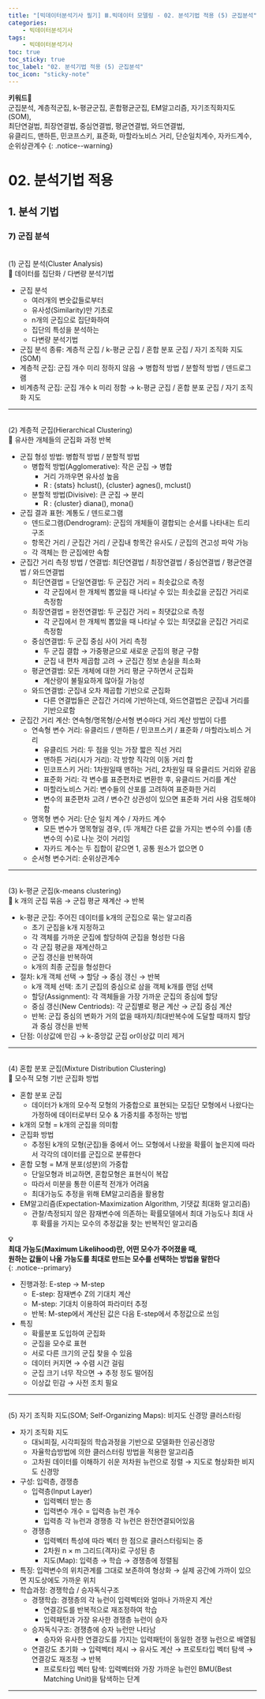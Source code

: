 ```yaml
---
title: "[빅데이터분석기사 필기] Ⅲ.빅데이터 모델링 - 02. 분석기법 적용 (5) 군집분석"
categories:
    - 빅데이터분석기사
tags:
    - 빅데이터분석기사
toc: true
toc_sticky: true
toc_label: "02. 분석기법 적용 (5) 군집분석"
toc_icon: "sticky-note"
---
```


**키워드🔑**<br>
군집분석, 계층적군집, k-평균군집, 혼합평균군집, EM알고리즘, 자기조직화지도(SOM), 
<br>최단연걸법, 최장연결법, 중심연결법, 평균연결법, 와드연결법, 
<br>유클리드, 맨하튼, 민코프스키, 표준화, 마할라노비스 거리, 단순일치계수, 자카드계수, 순위상관계수
{: .notice--warning}

# 02. 분석기법 적용

## 1. 분석 기법

### 7) 군집 분석

<br>
(1) 군집 분석(Cluster Analysis)<br>
📌 데이터를 집단화 / 다변량 분석기법

- 군집 분석
	- 여러개의 변숫값들로부터
	- 유사성(Similarity)만 기초로
	- n개의 군집으로 집단화하여
	- 집단의 특성을 분석하는
	- 다변량 분석기법
- 군집 분석 종류: 계층적 군집 / k-평균 군집 / 혼합 분포 군집 / 자기 조직화 지도(SOM)
- 계층적 군집: 군집 개수 미리 정하지 않음 → 병합적 방법 / 분할적 방법 / 덴드로그램
- 비계층적 군집: 군집 개수 k 미리 정함 → k-평균 군집 / 혼합 분포 군집 / 자기 조직화 지도

---

<br>
(2) 계층적 군집(Hierarchical Clustering)<br>
📌 유사한 개체들의 군집화 과정 반복

- 군집 형성 방법: 병합적 방법 / 분할적 방법
	- 병합적 방법(Agglomerative): 작은 군집 → 병합
		- 거리 가까우면 유사성 높음
		- R : {stats} hclust(), {cluster} agnes(), mclust()
	- 분할적 방법(Divisive): 큰 군집 → 분리
		- R : {cluster} diana(), mona()
- 군집 결과 표현: 계통도 / 덴드로그램
	- 덴드로그램(Dendrogram): 군집의 개체들이 결합되는 순서를 나타내는 트리 구조
	- 항목간 거리 / 군집간 거리 / 군집내 항목간 유사도 / 군집의 견고성 파악 가능
	- 각 객체는 한 군집에만 속함
- 군집간 거리 측정 방법 / 연결법: 최단연결법 / 최장연결법 / 중심연결법 / 평균연결법 / 와드연결법
	- 최단연결법 = 단일연결법: 두 군집간 거리 = 최솟값으로 측정
		- 각 군집에서 한 개체씩 뽑았을 때 나타날 수 있는 최솟값을 군집간 거리로 측정함
	- 최장연결법 = 완전연결법: 두 군집간 거리 = 최댓값으로 측정
		- 각 군집에서 한 개체씩 뽑았을 때 나타날 수 있는 최댓값을 군집간 거리로 측정함
	- 중심연결법: 두 군집 중심 사이 거리 측정
		- 두 군집 결합 → 가중평균으로 새로운 군집의 평균 구함
		- 군집 내 편차 제곱합 고려 → 군집간 정보 손실을 최소화
	- 평균연결법: 모든 개체에 대한 거리 평균 구하면서 군집화
		- 계산량이 불필요하게 많아질 가능성
	- 와드연결법: 군집내 오차 제곱합 기반으로 군집화
		- 다른 연결법들은 군집간 거리에 기반하는데, 와드연결법은 군집내 거리를 기반으로함
- 군집간 거리 계산: 연속형/명목형/순서형 변수마다 거리 계산 방법이 다름
	- 연속형 변수 거리: 유클리드 / 맨하튼 / 민코프스키 / 표준화 / 마할라노비스 거리
		- 유클리드 거리: 두 점을 잇는 가장 짧은 직선 거리
		- 맨하튼 거리(시가 거리): 각 방향 직각의 이동 거리 합
		- 민코프스키 거리: 1차원일때 맨하는 거리, 2차원일 때 유클리드 거리와 같음
		- 표준화 거리: 각 변수를 표준편차로 변환한 후, 유클리드 거리를 계산
		- 마할라노비스 거리: 변수들의 산포를 고려하여 표준화한 거리
		- 변수의 표준편차 고려 / 변수간 상관성이 있으면 표준화 거리 사용 검토해야 함
	- 명목형 변수 거리: 단순 일치 계수 / 자카드 계수
		- 모든 변수가 명목형일 경우, (두 개체간 다른 값을 가지는 변수의 수)를 (총 변수의 수)로 나눈 것이 거리임
		- 자카드 계수는 두 집합이 같으면 1, 공통 원소가 없으면 0
	- 순서형 변수거리: 순위상관계수

---

<br>
(3) k-평균 군집(k-means clustering)<br>
📌 k 개의 군집 묶음 → 군집 평균 재계산 → 반복

- k-평균 군집: 주어진 데이터를 k개의 군집으로 묶는 알고리즘
	- 초기 군집을 k개 지정하고
	- 각 객체를 가까운 군집에 할당하여 군집을 형성한 다음
	- 각 군집 평균을 재계산하고
	- 군집 갱신을 반복하여
	- k개의 최종 군집을 형성한다
- 절차: k개 객체 선택 → 할당 → 중심 갱신 → 반복
	- k개 객체 선택: 초기 군집의 중심으로 삼을 객체 k개를 랜덤 선택
	- 할당(Assignment): 각 객체들을 가장 가까운 군집의 중심에 할당
	- 중심 갱신(New Centriods): 각 군집별로 평균 계산 → 군집 중심 계산
	- 반복: 군집 중심의 변화가 거의 없을 때까지/최대반복수에 도달할 때까지 할당과 중심 갱신을 반복
- 단점: 이상값에 만김 → k-중앙값 군집 or이상값 미리 제거

---

<br>
(4) 혼합 분포 군집(Mixture Distribution Clustering)<br>
📌 모수적 모형 기반 군집화 방법

- 혼합 분포 군집
	- 데이터가 k개의 모수적 모형의 가중합으로 표현되는 모집단 모형에서 나왔다는 가정하에 데이터로부터 모수 & 가중치를 추정하는 방법
- k개의 모형 = k개의 군집을 의미함
- 군집화 방법
	- 추정된 k개의 모형(군집)들 중에서 어느 모형에서 나왔을 확률이 높은지에 따라서 각각의 데이터를 군집으로 분류한다
- 혼합 모형 = M개 분포(성분)의 가중합
	- 단일모형과 비교하면, 혼합모형은 표현식이 복잡
	- 따라서 미분을 통한 이론적 전개가 어려움
	- 최대가능도 추정을 위해 EM알고리즘을 활용함
- EM알고리즘(Expectation-Maximization Algorithm, 기댓값 최대화 알고리즘)
	- 관찰/측정되지 않은 잠재변수에 의존하는 확률모델에서 최대 가능도나 최대 사후 확률을 가지는 모수의 추정값을 찾는 반복적인 알고리즘

**💡**<br>
**최대 가능도(Maximum Likelihood)란, 어떤 모수가 주어졌을 때,**<br>
**원하는 값들이 나올 가능도를 최대로 만드는 모수를 선택하는 방법을 말한다**<br>
{: .notice--primary}

- 진행과정: E-step → M-step
	- E-step: 잠재변수 Z의 기대치 계산
	- M-step: 기대치 이용하여 파라미터 추정
	- 반복: M-step에서 계산된 값은 다음 E-step에서 추정값으로 쓰임
- 특징
	- 확률분포 도입하여 군집화
	- 군집을 모수로 표현
	- 서로 다른 크기의 군집 찾을 수 있음
	- 데이터 커지면 → 수렴 시간 걸림
	- 군집 크기 너무 작으면 → 추정 정도 떨어짐
	- 이상값 민감 → 사전 조치 필요
	
---

<br>
(5) 자기 조직화 지도(SOM; Self-Organizing Maps): 비지도 신경망 클러스터링<br>

- 자기 조직화 지도
	- 대뇌피질, 시각피질의 학습과정을 기반으로 모델화한 인공신경망
	- 자율학습방법에 의한 클러스터링 방법을 적용한 알고리즘
	- 고차원 데이터를 이해하기 쉬운 저차원 뉴런으로 정렬 → 지도로 형상화한 비지도 신경망
- 구성: 입력층, 경쟁층
	- 입력층(Input Layer)
		- 입력벡터 받는 층
		- 입력변수 개수 = 입력층 뉴런 개수
		- 입력층 각 뉴런과 경쟁층 각 뉴런은 완전연결되어있음
	- 경쟁층
		- 입력벡터 특성에 따라 벡터 한 점으로 클러스터링되는 중
		- 2차원 n × m 그리드(격자)로 구성된 층
		- 지도(Map): 입력층 → 학습 → 경쟁층에 정렬됨
- 특징: 입력변수의 위치관계를 그대로 보존하여 형상화 → 실제 공간에 가까이 있으면 지도상에도 가까운 위치
- 학습과정: 경쟁학습 / 승자독식구조
	- 경쟁학습: 경쟁층의 각 뉴런이 입력벡터와 얼마나 가까운지 계산
		- 연결강도를 반복적으로 재조정하여 학습
		- 입력패턴과 가장 유사한 경쟁층 뉴런이 승자
	- 승자독식구조: 경쟁층에 승자 뉴런만 나타남
		- 승자와 유사한 연결강도를 가지는 입력패턴이 동일한 경쟁 뉴런으로 배열됨
	- 연결강도 초기화 → 입력벡터 제시 → 유사도 계산 → 프로토타입 벡터 탐색 → 연결강도 재조정 → 반복
		- 프로토타입 벡터 탐색: 입력벡터와 가장 가까운 뉴런인 BMU(Best Matching Unit)을 탐색하는 단계
		
---
